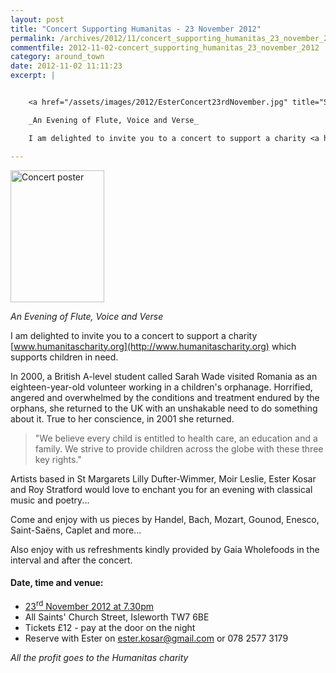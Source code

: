 ```yaml
---
layout: post
title: "Concert Supporting Humanitas - 23 November 2012"
permalink: /archives/2012/11/concert_supporting_humanitas_23_november_2012.html
commentfile: 2012-11-02-concert_supporting_humanitas_23_november_2012
category: around_town
date: 2012-11-02 11:11:23
excerpt: |


    <a href="/assets/images/2012/EsterConcert23rdNovember.jpg" title="See larger version of - Concert poster"><img src="/assets/images/2012/EsterConcert23rdNovember_thumb.jpg" width="150" height="211" alt="Concert poster" class="photo right" /></a>

    _An Evening of Flute, Voice and Verse_

    I am delighted to invite you to a concert to support a charity <a href="http://www.humanitascharity.org">www.humanitascharity.org</a> which supports children in need.

---
```


<a href="/assets/images/2012/EsterConcert23rdNovember.jpg" title="See larger version of - Concert poster"><img src="/assets/images/2012/EsterConcert23rdNovember_thumb.jpg" width="150" height="211" alt="Concert poster" class="photo right" /></a>

*An Evening of Flute, Voice and Verse*

I am delighted to invite you to a concert to support a charity [www.humanitascharity.org](http://www.humanitascharity.org) which supports children in need.

In 2000, a British A-level student called Sarah Wade visited Romania as an eighteen-year-old volunteer working in a children's orphanage. Horrified, angered and overwhelmed by the conditions and treatment endured by the orphans, she returned to the UK with an unshakable need to do something about it. True to her conscience, in 2001 she returned.

> "We believe every child is entitled to health care, an education and a family. We strive to provide children across the globe with these three key rights."

Artists based in St Margarets Lilly Dufter-Wimmer, Moir Leslie, Ester Kosar and Roy Stratford would love to enchant you for an evening with classical music and poetry...

Come and enjoy with us pieces by Handel, Bach, Mozart, Gounod, Enesco, Saint-Saëns, Caplet and more...

Also enjoy with us refreshments kindly provided by Gaia Wholefoods in the interval and after the concert.

#### Date, time and venue:

-   [23<sup>rd</sup> November 2012 at 7.30pm](/event/concert/200705143682)
-   All Saints' Church Street, Isleworth TW7 6BE
-   Tickets £12 - pay at the door on the night
-   Reserve with Ester on <ester.kosar@gmail.com> or 078 2577 3179

*All the profit goes to the Humanitas charity*

